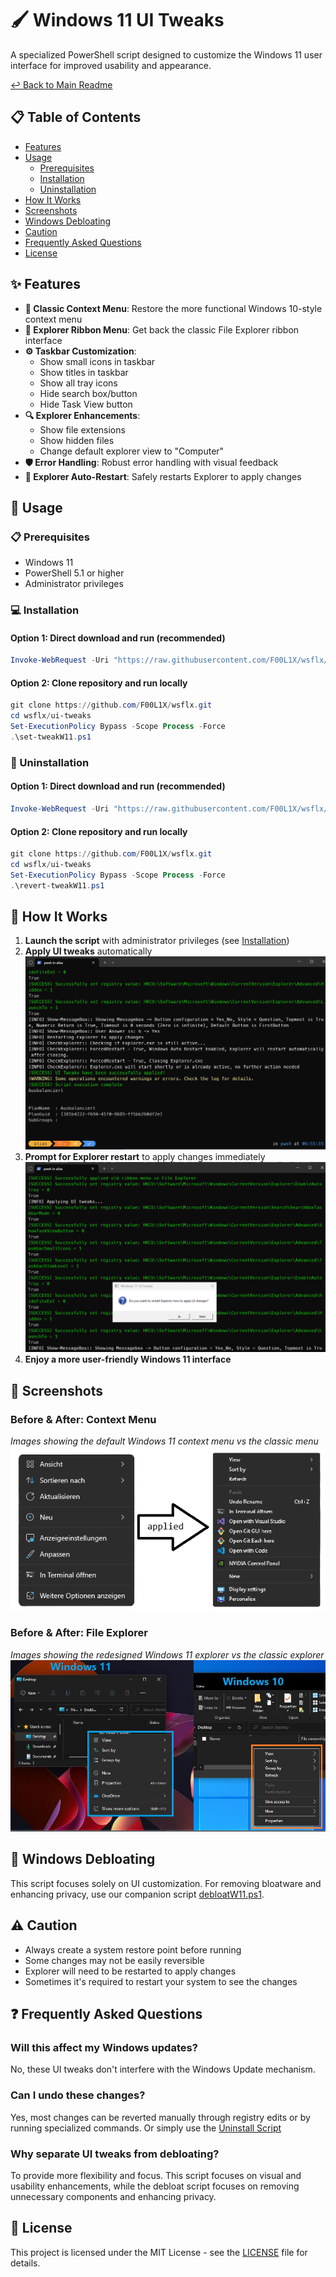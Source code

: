 # 🖌️ Windows 11 UI Tweaks

A specialized PowerShell script designed to customize the Windows 11 user interface for improved usability and appearance.

[↩️ Back to Main Readme](../README.md)

## 📋 Table of Contents
- [Features](#features)
- [Usage](#usage)
  - [Prerequisites](#prerequisites)
  - [Installation](#installation)
  - [Uninstallation](#uninstallation)
- [How It Works](#how-it-works)
- [Screenshots](#screenshots)
- [Windows Debloating](#windows-debloating)
- [Caution](#caution)
- [Frequently Asked Questions](#frequently-asked-questions)
- [License](#license)

## ✨ Features

- **🔄 Classic Context Menu**: Restore the more functional Windows 10-style context menu
- **📁 Explorer Ribbon Menu**: Get back the classic File Explorer ribbon interface
- **⚙️ Taskbar Customization**:
  - Show small icons in taskbar
  - Show titles in taskbar
  - Show all tray icons
  - Hide search box/button
  - Hide Task View button
- **🔍 Explorer Enhancements**:
  - Show file extensions
  - Show hidden files
  - Change default explorer view to "Computer"
- **🛡️ Error Handling**: Robust error handling with visual feedback
- **🔄 Explorer Auto-Restart**: Safely restarts Explorer to apply changes

## 🚀 Usage

### 📋 Prerequisites

- Windows 11
- PowerShell 5.1 or higher
- Administrator privileges

### 💻 Installation

#### Option 1: Direct download and run (recommended)

```powershell
Invoke-WebRequest -Uri "https://raw.githubusercontent.com/F00L1X/wsflx/main/ui-tweaks/set-tweakW11.ps1" -OutFile "$env:TEMP\set-tweakW11.ps1";Set-ExecutionPolicy Bypass -Scope Process -Force; & "$env:TEMP\set-tweakW11.ps1"
```

#### Option 2: Clone repository and run locally

```powershell
git clone https://github.com/F00L1X/wsflx.git
cd wsflx/ui-tweaks
Set-ExecutionPolicy Bypass -Scope Process -Force
.\set-tweakW11.ps1
```

### 🔄 Uninstallation

#### Option 1: Direct download and run (recommended)

```powershell
Invoke-WebRequest -Uri "https://raw.githubusercontent.com/F00L1X/wsflx/main/ui-tweaks/revert-tweakW11.ps1" -OutFile "$env:TEMP\revert-tweakW11.ps1";Set-ExecutionPolicy Bypass -Scope Process -Force; & "$env:TEMP\revert-tweakW11.ps1"
```

#### Option 2: Clone repository and run locally

```powershell
git clone https://github.com/F00L1X/wsflx.git
cd wsflx/ui-tweaks
Set-ExecutionPolicy Bypass -Scope Process -Force
.\revert-tweakW11.ps1
```

## 🔧 How It Works

1. **Launch the script** with administrator privileges (see [Installation](#installation))
2. **Apply UI tweaks** automatically
![apply](tweaks_applied.png)
3. **Prompt for Explorer restart** to apply changes immediately
![restart](ui_restart.png)
4. **Enjoy a more user-friendly Windows 11 interface**

## 📸 Screenshots

### Before & After: Context Menu
*Images showing the default Windows 11 context menu vs the classic menu*
![applied](applied_tweak.png)

### Before & After: File Explorer
*Images showing the redesigned Windows 11 explorer vs the classic explorer*
![compare](explorer_compare.png)

## 🧹 Windows Debloating

This script focuses solely on UI customization.
For removing bloatware and enhancing privacy, use our companion script [debloatW11.ps1](../debloat/debloatW11.ps1).

## ⚠️ Caution

- Always create a system restore point before running
- Some changes may not be easily reversible
- Explorer will need to be restarted to apply changes
- Sometimes it's required to restart your system to see the changes

## ❓ Frequently Asked Questions

### Will this affect my Windows updates?

No, these UI tweaks don't interfere with the Windows Update mechanism.

### Can I undo these changes?

Yes, most changes can be reverted manually through registry edits or by running specialized commands.
Or simply use the [Uninstall Script](#uninstallation)

### Why separate UI tweaks from debloating?

To provide more flexibility and focus. This script focuses on visual and usability enhancements, while the debloat script focuses on removing unnecessary components and enhancing privacy.

## 📄 License

This project is licensed under the MIT License - see the [LICENSE](../LICENSE) file for details.